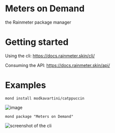 # Meters on Demand

the Rainmeter package manager


# Getting started

Using the cli: https://docs.rainmeter.skin/cli/

Consuming the API: https://docs.rainmeter.skin/api/

# Examples

```shell
mond install modkavartini/catppuccin
```

![image](https://github.com/meters-on-demand/.github/assets/93496808/c32772a8-81bc-462f-b105-b8bae343174d)

```shell
mond package "Meters on Demand"
```

![screenshot of the cli](https://github.com/meters-on-demand/.github/assets/93496808/0fbbe254-6feb-4d3f-9795-faffe7afa3b5)

